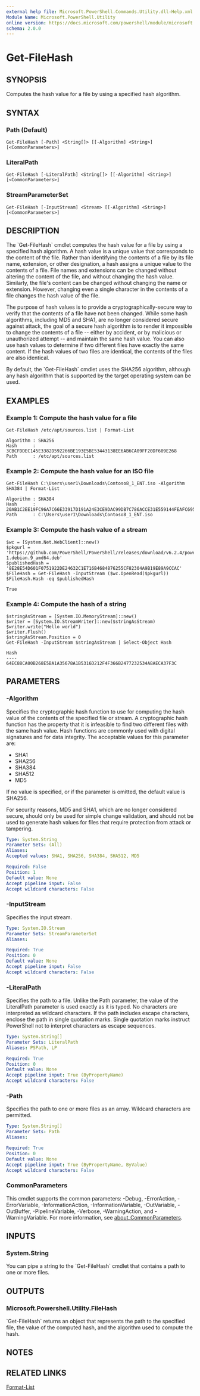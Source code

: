 ```yaml
---
external help file: Microsoft.PowerShell.Commands.Utility.dll-Help.xml
Module Name: Microsoft.PowerShell.Utility
online version: https://docs.microsoft.com/powershell/module/microsoft.powershell.utility/get-filehash?view=powershell-7.1&WT.mc_id=ps-gethelp
schema: 2.0.0
---
```


# Get-FileHash

## SYNOPSIS
Computes the hash value for a file by using a specified hash algorithm.

## SYNTAX

### Path (Default)
```
Get-FileHash [-Path] <String[]> [[-Algorithm] <String>] [<CommonParameters>]
```

### LiteralPath
```
Get-FileHash [-LiteralPath] <String[]> [[-Algorithm] <String>] [<CommonParameters>]
```

### StreamParameterSet
```
Get-FileHash [-InputStream] <Stream> [[-Algorithm] <String>] [<CommonParameters>]
```

## DESCRIPTION
The \`Get-FileHash\` cmdlet computes the hash value for a file by using a specified hash algorithm.
A hash value is a unique value that corresponds to the content of the file.
Rather than identifying the contents of a file by its file name, extension, or other designation, a hash assigns a unique value to the contents of a file.
File names and extensions can be changed without altering the content of the file, and without changing the hash value.
Similarly, the file's content can be changed without changing the name or extension.
However, changing even a single character in the contents of a file changes the hash value of the file.

The purpose of hash values is to provide a cryptographically-secure way to verify that the contents of a file have not been changed.
While some hash algorithms, including MD5 and SHA1, are no longer considered secure against attack, the goal of a secure hash algorithm is to render it impossible to change the contents of a file -- either by accident, or by malicious or unauthorized attempt -- and maintain the same hash value.
You can also use hash values to determine if two different files have exactly the same content.
If the hash values of two files are identical, the contents of the files are also identical.

By default, the \`Get-FileHash\` cmdlet uses the SHA256 algorithm, although any hash algorithm that is supported by the target operating system can be used.

## EXAMPLES

### Example 1: Compute the hash value for a file
```
Get-FileHash /etc/apt/sources.list | Format-List

Algorithm : SHA256
Hash      : 3CBCFDDEC145E3382D592266BE193E5BE53443138EE6AB6CA09FF20DF609E268
Path      : /etc/apt/sources.list
```

### Example 2: Compute the hash value for an ISO file
```
Get-FileHash C:\Users\user1\Downloads\Contoso8_1_ENT.iso -Algorithm SHA384 | Format-List

Algorithm : SHA384
Hash      : 20AB1C2EE19FC96A7C66E33917D191A24E3CE9DAC99DB7C786ACCE31E559144FEAFC695C58E508E2EBBC9D3C96F21FA3
Path      : C:\Users\user1\Downloads\Contoso8_1_ENT.iso
```

### Example 3: Compute the hash value of a stream
```
$wc = [System.Net.WebClient]::new()
$pkgurl = 'https://github.com/PowerShell/PowerShell/releases/download/v6.2.4/powershell_6.2.4-1.debian.9_amd64.deb'
$publishedHash = '8E28E54D601F0751922DE24632C1E716B4684876255CF82304A9B19E89A9CCAC'
$FileHash = Get-FileHash -InputStream ($wc.OpenRead($pkgurl))
$FileHash.Hash -eq $publishedHash

True
```

### Example 4: Compute the hash of a string
```
$stringAsStream = [System.IO.MemoryStream]::new()
$writer = [System.IO.StreamWriter]::new($stringAsStream)
$writer.write("Hello world")
$writer.Flush()
$stringAsStream.Position = 0
Get-FileHash -InputStream $stringAsStream | Select-Object Hash

Hash
----
64EC88CA00B268E5BA1A35678A1B5316D212F4F366B2477232534A8AECA37F3C
```

## PARAMETERS

### -Algorithm
Specifies the cryptographic hash function to use for computing the hash value of the contents of the specified file or stream.
A cryptographic hash function has the property that it is infeasible to find two different files with the same hash value.
Hash functions are commonly used with digital signatures and for data integrity.
The acceptable values for this parameter are:

- SHA1
- SHA256
- SHA384
- SHA512
- MD5

If no value is specified, or if the parameter is omitted, the default value is SHA256.

For security reasons, MD5 and SHA1, which are no longer considered secure, should only be used for simple change validation, and should not be used to generate hash values for files that require protection from attack or tampering.

```yaml
Type: System.String
Parameter Sets: (All)
Aliases:
Accepted values: SHA1, SHA256, SHA384, SHA512, MD5

Required: False
Position: 1
Default value: None
Accept pipeline input: False
Accept wildcard characters: False
```

### -InputStream
Specifies the input stream.

```yaml
Type: System.IO.Stream
Parameter Sets: StreamParameterSet
Aliases:

Required: True
Position: 0
Default value: None
Accept pipeline input: False
Accept wildcard characters: False
```

### -LiteralPath
Specifies the path to a file.
Unlike the Path parameter, the value of the LiteralPath parameter is used exactly as it is typed.
No characters are interpreted as wildcard characters.
If the path includes escape characters, enclose the path in single quotation marks.
Single quotation marks instruct PowerShell not to interpret characters as escape sequences.

```yaml
Type: System.String[]
Parameter Sets: LiteralPath
Aliases: PSPath, LP

Required: True
Position: 0
Default value: None
Accept pipeline input: True (ByPropertyName)
Accept wildcard characters: False
```

### -Path
Specifies the path to one or more files as an array.
Wildcard characters are permitted.

```yaml
Type: System.String[]
Parameter Sets: Path
Aliases:

Required: True
Position: 0
Default value: None
Accept pipeline input: True (ByPropertyName, ByValue)
Accept wildcard characters: False
```

### CommonParameters
This cmdlet supports the common parameters: -Debug, -ErrorAction, -ErrorVariable, -InformationAction, -InformationVariable, -OutVariable, -OutBuffer, -PipelineVariable, -Verbose, -WarningAction, and -WarningVariable. For more information, see [about_CommonParameters](http://go.microsoft.com/fwlink/?LinkID=113216).

## INPUTS

### System.String
You can pipe a string to the \`Get-FileHash\` cmdlet that contains a path to one or more files.

## OUTPUTS

### Microsoft.Powershell.Utility.FileHash
\`Get-FileHash\` returns an object that represents the path to the specified file, the value of the computed hash, and the algorithm used to compute the hash.

## NOTES

## RELATED LINKS

[Format-List]()


